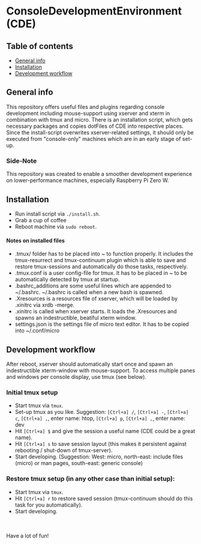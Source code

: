 # ConsoleDevelopmentEnvironment (CDE)

## Table of contents
* [General info](#general-info)
* [Installation](#installation)
* [Development workflow](#development-workflow)

## General info
This repository offers useful files and plugins regarding console development including mouse-support using xserver and xterm in combination with tmux and micro. 
There is an installation script, which gets necessary packages and copies dotFiles of CDE into respective places.
Since the install-script overwrites xserver-related settings, it should only be executed from "console-only" machines which are in an early stage of set-up. 

### Side-Note
This repository was created to enable a smoother development experience on lower-performance machines, especially Raspberry Pi Zero W.

## Installation
* Run install script via `./install.sh`. 
* Grab a cup of coffee
* Reboot machine via `sudo reboot`.

#### Notes on installed files
* .tmux/ folder has to be placed into ~ to function properly. It includes the tmux-resurrect and tmux-continuum plugin which is able to save and restore tmux-sessions and automatically do those tasks, respectively.
* .tmux.conf is a user config-file for tmux. It has to be placed in ~ to be automatically detected by tmux at startup.
* .bashrc_additions are some useful lines which are appended to ~/.bashrc. ~/.bashrc is called when a new bash is spawned.
* .Xresources is a resources file of xserver, which will be loaded by .xinitrc via xrdb -merge.
* .xinitrc is called when xserver starts. It loads the .Xresources and spawns an indestructible, beatiful xterm window.
* settings.json is the settings file of micro text editor. It has to be copied into ~/.conf/micro

## Development workflow
After reboot, xserver should automatically start once and spawn an indestructible xterm-window with mouse-support. To access multiple panes and windows per console display, use tmux (see below).
### Initial tmux setup
* Start tmux via `tmux`.
* Set-up tmux as you like. 
Suggestion: `[Ctrl+a] /`, `[Ctrl+a] -`, `[Ctrl+a] c`, `[Ctrl+a] ,`, enter name: htop, `[Ctrl+a] p`, `[Ctrl+a] ,`, enter name: dev
* Hit `[Ctrl+a] $` and give the session a useful name (CDE could be a great name). 
* Hit `[Ctrl+a] s`  to save session layout (this makes it persistent against rebooting / shut-down of tmux-server).
* Start developing.
(Suggestion: West: micro, north-east: include files (micro) or man pages, south-east: generic console)
### Restore tmux setup (in any other case than initial setup):
* Start tmux via `tmux`.
* Hit `[Ctrl+a] r` to restore saved session (tmux-continuum should do this task for you automatically).
* Start developing.

<br/><br/>
Have a lot of fun!
